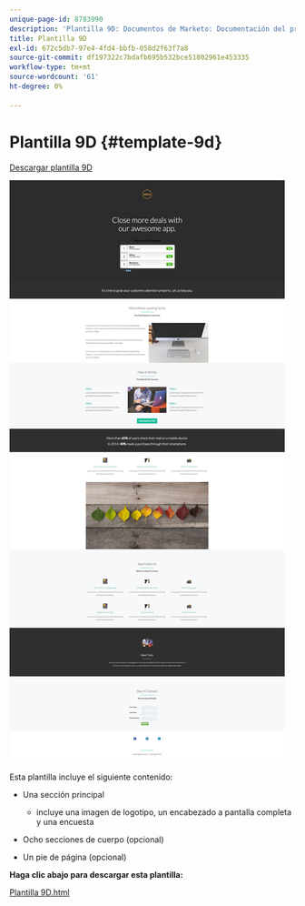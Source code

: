 ```yaml
---
unique-page-id: 8783990
description: 'Plantilla 9D: Documentos de Marketo: Documentación del producto'
title: Plantilla 9D
exl-id: 672c5db7-97e4-4fd4-bbfb-058d2f63f7a8
source-git-commit: df197322c7bdafb695b532bce51802961e453335
workflow-type: tm+mt
source-wordcount: '61'
ht-degree: 0%

---
```


# Plantilla 9D {#template-9d}

[Descargar plantilla 9D](https://experienceleague.adobe.com/landing/marketo/lp-templates/template-9d.html)

![](assets/image2015-7-28-15-3a54-3a21.png)

Esta plantilla incluye el siguiente contenido:

* Una sección principal

   * incluye una imagen de logotipo, un encabezado a pantalla completa y una encuesta

* Ocho secciones de cuerpo (opcional)
* Un pie de página (opcional)

**Haga clic abajo para descargar esta plantilla:**

[Plantilla 9D.html](https://experienceleague.adobe.com/landing/marketo/lp-templates/template-9d.html)
